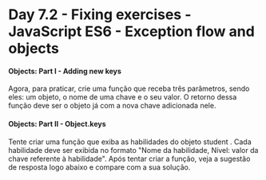 # Day 7.2 - Fixing exercises - JavaScript ES6 - Exception flow and objects

#### Objects: Part I - Adding new keys

Agora, para praticar, crie uma função que receba três parâmetros, sendo eles: um objeto, o nome de uma chave e o seu valor. O retorno dessa função deve ser o objeto já com a nova chave adicionada nele.

#### Objects: Part II - Object.keys

Tente criar uma função que exiba as habilidades do objeto student . Cada habilidade deve ser exibida no formato "Nome da habilidade, Nível: valor da chave referente à habilidade". Após tentar criar a função, veja a sugestão de resposta logo abaixo e compare com a sua solução.
